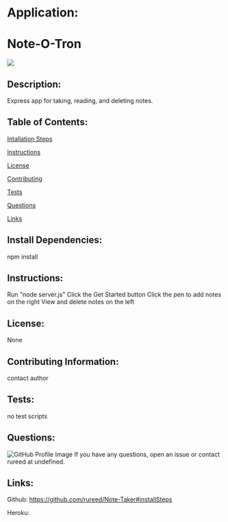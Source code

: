 # Application:
# Note-O-Tron



<img src=https://img.shields.io/badge/rureed-bootcamp-orange />

## Description:
Express app for taking, reading, and deleting notes.

## Table of Contents:
  [Intallation Steps](#installSteps)  

  [Instructions](#instructions)  

  [License](#license)  

  [Contributing](#contributing)  

  [Tests](#tests)  

  [Questions](#questions)  

  [Links](#links)

## Install Dependencies:
npm install

## Instructions:
Run "node server.js"
Click the Get Started button
Click the pen to add notes on the right
View and delete notes on the left

## License:
None

## Contributing Information:
contact author

## Tests:
no test scripts

## Questions:
![GitHub Profile Image](https://avatars3.githubusercontent.com/u/61715274?v=4)
If you have any questions, open an issue or contact rureed at undefined.

## Links:
Github: https://github.com/rureed/Note-Taker#installSteps

Heroku: 
